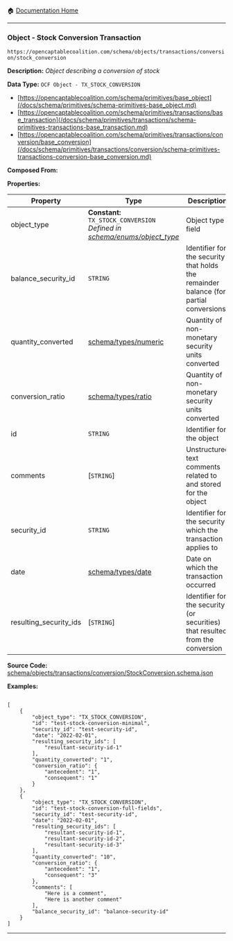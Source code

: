 :house: [Documentation Home](/README.md)

---

### Object - Stock Conversion Transaction

`https://opencaptablecoalition.com/schema/objects/transactions/conversion/stock_conversion`

**Description:** _Object describing a conversion of stock_

**Data Type:** `OCF Object - TX_STOCK_CONVERSION`

- [https://opencaptablecoalition.com/schema/primitives/base_object](/docs/schema/primitives/schema-primitives-base_object.md)
- [https://opencaptablecoalition.com/schema/primitives/transactions/base_transaction](/docs/schema/primitives/transactions/schema-primitives-transactions-base_transaction.md)
- [https://opencaptablecoalition.com/schema/primitives/transactions/conversion/base_conversion](/docs/schema/primitives/transactions/conversion/schema-primitives-transactions-conversion-base_conversion.md)

**Composed From:**

**Properties:**

| Property               | Type                                                                                                                            | Description                                                                            | Required   |
| ---------------------- | ------------------------------------------------------------------------------------------------------------------------------- | -------------------------------------------------------------------------------------- | ---------- |
| object_type            | **Constant:** `TX_STOCK_CONVERSION`</br>_Defined in [schema/enums/object_type](/docs/schema/enums/schema-enums-object_type.md)_ | Object type field                                                                      | `REQUIRED` |
| balance_security_id    | `STRING`                                                                                                                        | Identifier for the security that holds the remainder balance (for partial conversions) | -          |
| quantity_converted     | [schema/types/numeric](/docs/schema/types/schema-types-numeric.md)                                                              | Quantity of non-monetary security units converted                                      | `REQUIRED` |
| conversion_ratio       | [schema/types/ratio](/docs/schema/types/schema-types-ratio.md)                                                                  | Quantity of non-monetary security units converted                                      | `REQUIRED` |
| id                     | `STRING`                                                                                                                        | Identifier for the object                                                              | `REQUIRED` |
| comments               | [`STRING`]</br>                                                                                                                 | Unstructured text comments related to and stored for the object                        | -          |
| security_id            | `STRING`                                                                                                                        | Identifier for the security which the transaction applies to                           | `REQUIRED` |
| date                   | [schema/types/date](/docs/schema/types/schema-types-date.md)                                                                    | Date on which the transaction occurred                                                 | `REQUIRED` |
| resulting_security_ids | [`STRING`]</br>                                                                                                                 | Identifier for the security (or securities) that resulted from the conversion          | `REQUIRED` |

**Source Code:** [schema/objects/transactions/conversion/StockConversion.schema.json](/schema/objects/transactions/conversion/StockConversion.schema.json)

**Examples:**

```

[
    {
        "object_type": "TX_STOCK_CONVERSION",
        "id": "test-stock-conversion-minimal",
        "security_id": "test-security-id",
        "date": "2022-02-01",
        "resulting_security_ids": [
            "resultant-security-id-1"
        ],
        "quantity_converted": "1",
        "conversion_ratio": {
            "antecedent": "1",
            "consequent": "1"
        }
    },
    {
        "object_type": "TX_STOCK_CONVERSION",
        "id": "test-stock-conversion-full-fields",
        "security_id": "test-security-id",
        "date": "2022-02-01",
        "resulting_security_ids": [
            "resultant-security-id-1",
            "resultant-security-id-2",
            "resultant-security-id-3"
        ],
        "quantity_converted": "10",
        "conversion_ratio": {
            "antecedent": "1",
            "consequent": "3"
        },
        "comments": [
            "Here is a comment",
            "Here is another comment"
        ],
        "balance_security_id": "balance-security-id"
    }
]

```

---
